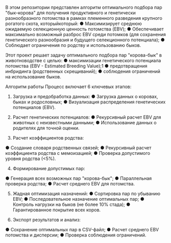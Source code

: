 В этом репозитории представлен алгоритм оптимального подбора пар "бык–корова" для получения продуктивного и генетически разнообразного потомства в рамках племенного разведения крупного рогатого скота, которыйкоторый:
    ● Максимизирует среднюю ожидаемую селекционную ценность потомства (EBV);
    ● Обеспечивает максимально возможный разброс EBV среди потомков (для сохранения генетического разнообразия и будущего селекционного потенциала);
    ● Соблюдает ограничения по родству и использованию быков.

Этот проект решает задачу оптимального подбора пар "корова-бык" в животноводстве с целью:
● максимизации генетического потенциала потомства (EBV - Estimated Breeding Value);1
● предотвращения инбридинга (родственных скрещиваний);
● соблюдения ограничений на использование быков.

Алгоритм работы
Процесс включает 6 ключевых этапов:

1. Загрузка и предобработка данных:
● Загрузка данных о коровах, быках и родословных;
● Визуализация распределения генетических потенциалов (EBV).

2. Расчет генетических потенциалов:
● Рекурсивный расчет EBV для животных с неизвестными данными;
● Использование данных о родителях для точной оценки.

3. Расчет коэффициентов родства:

● Создание словаря родственных связей;
● Рекурсивный расчет коэффициента родства с мемоизацией;
● Проверка допустимого уровня родства (<5%).

4. Формирование допустимых пар:

● Генерация всех возможных пар "корова-бык";
● Параллельная проверка родства;
● Расчет среднего EBV для потомства.

5. Жадная оптимизация назначений:
● Сортировка пар по убыванию EBV;
● Последовательное назначение оптимальных пар;
● Контроль нагрузки на быков (не более 10% стада);
● Гарантированное покрытие всех коров.

6. Экспорт результатов и анализ:

● Сохранение оптимальных пар в CSV-файл;
● Расчет среднего EBV потомства и дисперсии;
● Проверка соблюдения ограничений.

